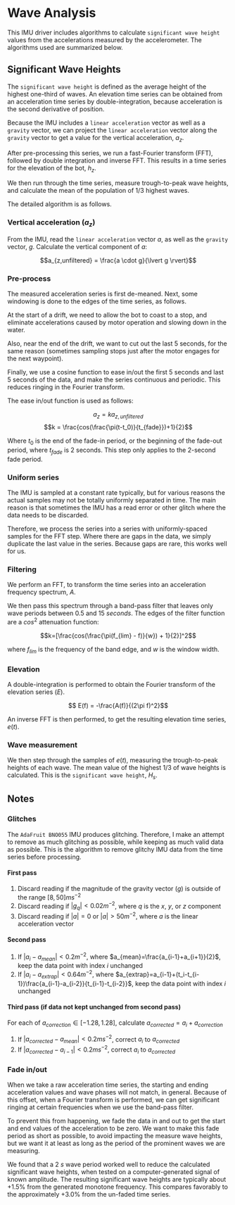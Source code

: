# Wave Analysis

This IMU driver includes algorithms to calculate `significant wave height` values from the accelerations measured by the accelerometer.  The algorithms used are summarized below.

## Significant Wave Heights

The `significant wave height` is defined as the average height of the highest one-third of waves.  An elevation time series can be obtained from an acceleration time series by double-integration, because acceleration is the second derivative of position.

Because the IMU includes a `linear acceleration` vector as well as a `gravity` vector, we can project the `linear acceleration` vector along the `gravity` vector to get a value for the vertical acceleration, $a_z$.

After pre-processing this series, we run a fast-Fourier transform (FFT), followed by double integration and inverse FFT.  This results in a time series for the elevation of the bot, $h_z$.

We then run through the time series, measure trough-to-peak wave heights, and calculate the mean of the population of 1/3 highest waves.

The detailed algorithm is as follows.

### Vertical acceleration ($a_z$)

From the IMU, read the `linear acceleration` vector $a$, as well as the `gravity` vector, $g$.  Calculate the vertical component of $a$:

$$a_{z,unfiltered} = \frac{a \cdot g}{\lvert g \rvert}$$

### Pre-process ###

The measured acceleration series is first de-meaned.  Next, some windowing is done to the edges of the time series, as follows.

At the start of a drift, we need to allow the bot to coast to a stop, and eliminate accelerations caused by motor operation and slowing down in the water.

Also, near the end of the drift, we want to cut out the last 5 seconds, for the same reason (sometimes sampling stops just after the motor engages for the next waypoint).

Finally, we use a cosine function to ease in/out the first 5 seconds and last 5 seconds of the data, and make the series continuous and periodic.  This reduces ringing in the Fourier transform.

The ease in/out function is used as follows:

$$a_z = ka_{z,unfiltered}$$
$$k = \frac{cos(\frac{\pi(t-t_0)}{t_{fade}})+1}{2}$$

Where $t_0$ is the end of the fade-in period, or the beginning of the fade-out period, where $t_{fade}$ is 2 seconds.  This step only applies to the 2-second fade period.

### Uniform series ###

The IMU is sampled at a constant rate typically, but for various reasons the actual samples may not be totally uniformly separated in time.  The main reason is that sometimes the IMU has a read error or other glitch where the data needs to be discarded.

Therefore, we process the series into a series with uniformly-spaced samples for the FFT step.  Where there are gaps in the data, we simply duplicate the last value in the series.  Because gaps are rare, this works well for us.

### Filtering ###

We perform an FFT, to transform the time series into an acceleration frequency spectrum, $A$.

We then pass this spectrum through a band-pass filter that leaves only wave periods between 0.5 and 15 $seconds$.  The edges of the filter function are a $cos^2$ attenuation function:

$$k=[\frac{cos(\frac{\pi(f_{lim} - f)}{w}) + 1}{2}]^2$$

where $f_{lim}$ is the frequency of the band edge, and $w$ is the window width.

### Elevation ###

A double-integration is performed to obtain the Fourier transform of the elevation series ($E$).

$$ E(f) = -\frac{A(f)}{(2\pi f)^2}$$

An inverse FFT is then performed, to get the resulting elevation time series, $e(t)$.

### Wave measurement ###

We then step through the samples of $e(t)$, measuring the trough-to-peak heights of each wave.  The mean value of the highest 1/3 of wave heights is calculated.  This is the `significant wave height`, $H_s$.

## Notes ##

### Glitches ###

The `AdaFruit BNO055` IMU produces glitching.  Therefore, I make an attempt to remove as much glitching as possible, while keeping as much valid data as possible.  This is the algorithm to remove glitchy IMU data from the time series before processing.

#### First pass ####

1. Discard reading if the magnitude of the gravity vector ($g$) is outside of the range $[8,50]ms^{-2}$
2. Discard reading if $|g_q|<0.02m^{-2}$, where $q$ is the $x$, $y$, or $z$ component
3. Discard reading if $|a|=0$ or $|a|>50m^{-2}$, where $a$ is the linear acceleration vector
   
#### Second pass ####

1. If $|a_i-a_{mean}|<0.2m^{-2}$, where $a_{mean}=\frac{a_{i-1}+a_{i+1}}{2}$, keep the data point with index $i$ unchanged
2. If $|a_i-a_{extrap}|<0.64m^{-2}$, where $a_{extrap}=a_{i-1}+(t_i-t_{i-1})\frac{a_{i-1}-a_{i-2}}{t_{i-1}-t_{i-2}}$, keep the data point with index $i$ unchanged

#### Third pass (if data not kept unchanged from second pass)

For each of $a_{correction}\in[-1.28, 1.28]$, calculate $a_{corrected}=a_i+a_{correction}$

1. If $|a_{corrected}-a_{mean}|<0.2ms^{-2}$, correct $a_i$ to $a_{corrected}$
2. If $|a_{corrected}-a_{i-1}|<0.2ms^{-2}$, correct $a_i$ to $a_{corrected}$


### Fade in/out ###

When we take a raw acceleration time series, the starting and ending acceleration values and wave phases will not match, in general.  Because of this offset, when a Fourier transform is performed, we can get significant ringing at certain frequencies when we use the band-pass filter.

To prevent this from happening, we fade the data in and out to get the start and end values of the acceleration to be zero.  We want to make this fade period as short as possible, to avoid impacting the measure wave heights, but we want it at least as long as the period of the prominent waves we are measuring.

We found that a 2 $s$ wave period worked well to reduce the calculated significant wave heights, when tested on a computer-generated signal of known amplitude.  The resulting significant wave heights are typically about +1.5% from the generated monotone frequency.  This compares favorably to the approximately +3.0% from the un-faded time series.
